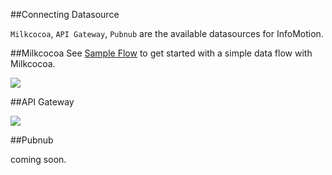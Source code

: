 ##Connecting Datasource

`Milkcocoa`, `API Gateway`, `Pubnub` are the available datasources for InfoMotion.

##Milkcocoa
See [Sample Flow]() to get started with a simple data flow with Milkcocoa.

![](/_asset/images/InfoMotion/enebular-developers-datasource2.png)

##API Gateway

![](/_asset/images/InfoMotion/enebular-developers-datasource-apigateway.png)

##Pubnub

coming soon.
